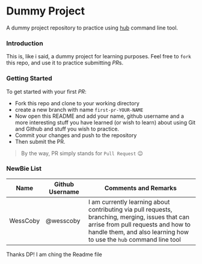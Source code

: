 # Dummy Project
A dummy project repository to practice using [hub](https://hub.github.com/) command line tool.

### Introduction 
This is, like i said, a dummy project for learning purposes. Feel free to `fork` this repo, and use it to practice submitting *PR*s.

### Getting Started
To get started with your first *PR*:
-   Fork this repo and clone to your working directory
-   create a new branch with name `first-pr-YOUR-NAME`
-   Now open this README and add your name, github username and a more interesting stuff you have learned (or wish to learn) about using Git and Github and stuff you wish to practice.
-   Commit your changes and push to the repository
-   Then submit the PR.

>   By the way, PR simply stands for `Pull Request` :wink:

### NewBie List
Name    |   Github Username |   Comments and Remarks
----    |   --------------- |   --------------------
WessCoby    |   @wesscoby   |   I am currently learning about contributing via pull requests, branching, merging, issues that can arrise from pull requests and how to handle them, and also learning how to use the `hub` command line tool

Thanks DP!
I am ching the Readme file

